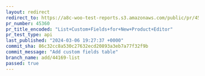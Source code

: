 ```yaml
---
layout: redirect
redirect_to: https://a8c-woo-test-reports.s3.amazonaws.com/public/pr/45360/api/index.html
pr_number: 45360
pr_title_encoded: "List+Custom+Fields+for+New+Product+Editor"
pr_test_type: api
last_published: "2024-03-06 19:27:37 +0000"
commit_sha: 86c32cc8a530c27632ecd20893a3eb7a77f32f9b
commit_message: "Add custom fields table"
branch_name: add/44169-list
passed: true
---
```

